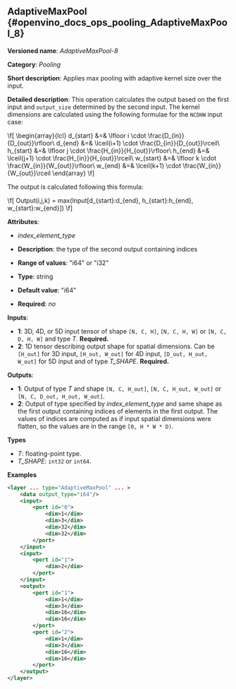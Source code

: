 ## AdaptiveMaxPool<a name="AdaptiveMaxPool"></a> {#openvino_docs_ops_pooling_AdaptiveMaxPool_8}

**Versioned name**: *AdaptiveMaxPool-8*

**Category**: *Pooling*

**Short description**: Applies max pooling with adaptive kernel size over the input.

**Detailed description**: This operation calculates the output based on the first input and `output_size` determined by the second input.
The kernel dimensions are calculated using the following formulae for the `NCDHW` input case:

\f[
\begin{array}{lcl}
d_{start} &=& \lfloor i \cdot \frac{D_{in}}{D_{out}}\rfloor\\
d_{end}   &=& \lceil(i+1) \cdot \frac{D_{in}}{D_{out}}\rceil\\
h_{start} &=& \lfloor j \cdot \frac{H_{in}}{H_{out}}\rfloor\\
h_{end}   &=& \lceil(j+1) \cdot \frac{H_{in}}{H_{out}}\rceil\\
w_{start} &=& \lfloor k \cdot \frac{W_{in}}{W_{out}}\rfloor\\
w_{end}   &=& \lceil(k+1) \cdot \frac{W_{in}}{W_{out}}\rceil
\end{array}
\f]

The output is calculated following this formula:

\f[
Output(i,j,k) = max(Input[d_{start}:d_{end}, h_{start}:h_{end}, w_{start}:w_{end}])
\f]

**Attributes**:

*   *index_element_type*

  * **Description**: the type of the second output containing indices
  * **Range of values**: "i64" or "i32"
  * **Type**: string
  * **Default value**: "i64"
  * **Required**: *no*

**Inputs**:

*   **1**: 3D, 4D, or 5D input tensor of shape `[N, C, H]`, `[N, C, H, W]` or `[N, C, D, H, W]` and type *T*. **Required.**
*   **2**: 1D tensor describing output shape for spatial dimensions. Can be `[H_out]` for 3D input, `[H_out, W_out]` for 4D input, `[D_out, H_out, W_out]` for 5D input and of type *T_SHAPE*. **Required.**

**Outputs**:

*   **1**: Output of type *T* and shape `[N, C, H_out]`, `[N, C, H_out, W_out]` or `[N, C, D_out, H_out, W_out]`.
*   **2**: Output of type specified by *index_element_type* and same shape as the first output containing indices of elements in the first output. The values of indices are computed as if input spatial dimensions were flatten, so the values are in the range `[0, H * W * D)`.

**Types**

*   *T*: floating-point type.
*   *T_SHAPE*: `int32` or `int64`.

**Examples**

```xml
<layer ... type="AdaptiveMaxPool" ... >
    <data output_type="i64"/>
    <input>
        <port id="0">
            <dim>1</dim>
            <dim>3</dim>
            <dim>32</dim>
            <dim>32</dim>
        </port>
    </input>
    <input>
        <port id="1">
            <dim>2</dim>
        </port>
    </input>
    <output>
        <port id="1">
            <dim>1</dim>
            <dim>3</dim>
            <dim>16</dim>
            <dim>16</dim>
        </port>
        <port id="2">
            <dim>1</dim>
            <dim>3</dim>
            <dim>16</dim>
            <dim>16</dim>
        </port>
    </output>
</layer>
```
